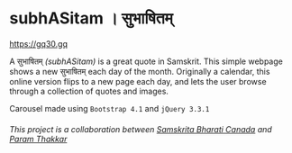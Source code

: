 # subhASitam । सुभाषितम्
https://gq30.gq

A सुभाषितम् *(subhASitam)* is a great quote in Samskrit. This simple webpage shows a new सुभाषितम् each day of the month. Originally a calendar, this online version flips to a new page each day, and lets the user browse through a collection of quotes and images.

Carousel made using `Bootstrap 4.1` and `jQuery 3.3.1`

###### This project is a collaboration between [Samskrita Bharati Canada](http://samskritabharati.ca/) and [Param Thakkar](https://www.param.me)
